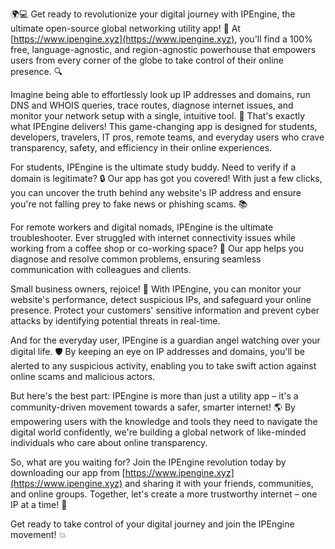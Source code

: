 🌍💻 Get ready to revolutionize your digital journey with IPEngine, the ultimate open-source global networking utility app! 🚀 At [https://www.ipengine.xyz](https://www.ipengine.xyz), you'll find a 100% free, language-agnostic, and region-agnostic powerhouse that empowers users from every corner of the globe to take control of their online presence. 🔍

Imagine being able to effortlessly look up IP addresses and domains, run DNS and WHOIS queries, trace routes, diagnose internet issues, and monitor your network setup with a single, intuitive tool. 📡 That's exactly what IPEngine delivers! This game-changing app is designed for students, developers, travelers, IT pros, remote teams, and everyday users who crave transparency, safety, and efficiency in their online experiences.

For students, IPEngine is the ultimate study buddy. Need to verify if a domain is legitimate? 🔒 Our app has got you covered! With just a few clicks, you can uncover the truth behind any website's IP address and ensure you're not falling prey to fake news or phishing scams. 📚

For remote workers and digital nomads, IPEngine is the ultimate troubleshooter. Ever struggled with internet connectivity issues while working from a coffee shop or co-working space? 📍 Our app helps you diagnose and resolve common problems, ensuring seamless communication with colleagues and clients.

Small business owners, rejoice! 💼 With IPEngine, you can monitor your website's performance, detect suspicious IPs, and safeguard your online presence. Protect your customers' sensitive information and prevent cyber attacks by identifying potential threats in real-time.

And for the everyday user, IPEngine is a guardian angel watching over your digital life. 🛡️ By keeping an eye on IP addresses and domains, you'll be alerted to any suspicious activity, enabling you to take swift action against online scams and malicious actors.

But here's the best part: IPEngine is more than just a utility app – it's a community-driven movement towards a safer, smarter internet! 🌎 By empowering users with the knowledge and tools they need to navigate the digital world confidently, we're building a global network of like-minded individuals who care about online transparency.

So, what are you waiting for? Join the IPEngine revolution today by downloading our app from [https://www.ipengine.xyz](https://www.ipengine.xyz) and sharing it with your friends, communities, and online groups. Together, let's create a more trustworthy internet – one IP at a time! 🌟

Get ready to take control of your digital journey and join the IPEngine movement! 💥